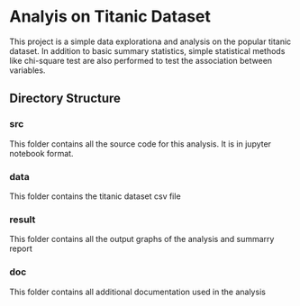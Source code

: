 # Analyis on Titanic Dataset
This project is a simple data explorationa and analysis on the popular titanic dataset. In addition to basic summary statistics, simple statistical methods like chi-square test are also performed to test the association between variables.

## Directory Structure

### src
This folder contains all the source code for this analysis. It is in jupyter notebook format.

### data
This folder contains the titanic dataset csv file

### result
This folder contains all the output graphs of the analysis and summarry report

### doc
This folder contains all additional documentation used in the analysis